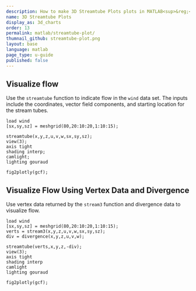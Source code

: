 ```yaml
---
description: How to make 3D Streamtube Plots plots in MATLAB<sup>&reg;</sup> with Plotly.
name: 3D Streamtube Plots
display_as: 3d_charts
order: 13
permalink: matlab/streamtube-plot/
thumnail_github: streamtube-plot.png
layout: base
language: matlab
page_type: u-guide
published: false
---
```


## Visualize flow

Use the `streamtube` function to indicate flow in the `wind` data set. The inputs include the coordinates, vector field components, and starting location for the stream tubes. 

```{matlab}
load wind
[sx,sy,sz] = meshgrid(80,20:10:20,1:10:15);

streamtube(x,y,z,u,v,w,sx,sy,sz);
view(3);
axis tight
shading interp;
camlight; 
lighting gouraud

fig2plotly(gcf);

```


<!--------------------- EXAMPLE BREAK ------------------------->

## Visualize Flow Using Vertex Data and Divergence

Use vertex data returned by the `stream3` function and divergence data to visualize flow.

```{matlab}
load wind
[sx,sy,sz] = meshgrid(80,20:10:20,1:10:15);
verts = stream3(x,y,z,u,v,w,sx,sy,sz);
div = divergence(x,y,z,u,v,w);

streamtube(verts,x,y,z,-div);
view(3);
axis tight
shading interp
camlight 
lighting gouraud

fig2plotly(gcf);
```


<!--------------------- EXAMPLE BREAK ------------------------->

